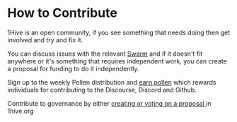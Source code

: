 # How to Contribute

1Hive is an open community, if you see something that needs doing then get involved and try and fix it. 

You can discuss issues with the relevant [Swarm](../community/swarms/) and if it doesn't fit anywhere or it's something that requires independent work, you can create a proposal for funding to do it independently.

Sign up to the weekly Pollen distribution and [earn pollen](acquiring-honey/earn-pollen.md) which rewards individuals for contributing to the Discourse, Discord and Github.

Contribute to governance by either [creating or voting on a proposal ](../projects/honey-pot/)in 1hive.org

